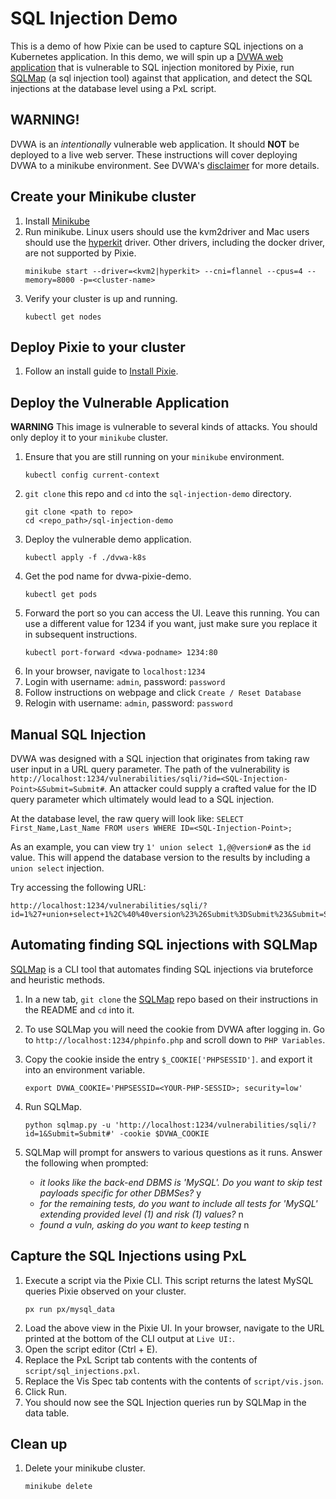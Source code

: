 # SQL Injection Demo
This is a demo of how Pixie can be used to capture SQL injections on a Kubernetes
application. In this demo, we will spin up a
[DVWA web application](https://hub.docker.com/r/vulnerables/web-dvwa) that is vulnerable
to SQL injection monitored by Pixie, run
[SQLMap](https://github.com/SQLMapproject/SQLMap) (a sql injection tool) against that
application, and detect the SQL injections at the database level using a PxL script.

## WARNING!
DVWA is an *intentionally* vulnerable web application. It should **NOT** be deployed to
a live web server. These instructions will cover deploying DVWA to a minikube
environment. See DVWA's [disclaimer](https://github.com/digininja/DVWA) for more
details.

## Create your Minikube cluster
1. Install [Minikube](https://minikube.sigs.k8s.io/docs/start/)
1. Run minikube. Linux users should use the kvm2driver and Mac users should use the
[hyperkit](https://minikube.sigs.k8s.io/docs/drivers/hyperkit/) driver. Other drivers,
including the docker driver, are not supported by Pixie.
    ```
    minikube start --driver=<kvm2|hyperkit> --cni=flannel --cpus=4 --memory=8000 -p=<cluster-name>
    ```
1. Verify your cluster is up and running.
    ```
    kubectl get nodes
    ```

## Deploy Pixie to your cluster
1. Follow an install guide to
[Install Pixie](https://docs.px.dev/installing-pixie/install-guides).

## Deploy the Vulnerable Application
**WARNING** This image is vulnerable to several kinds of attacks. You should only deploy
it to your `minikube` cluster.
1. Ensure that you are still running on your `minikube` environment.
    ```
    kubectl config current-context
    ```
1. `git clone` this repo and `cd` into the `sql-injection-demo` directory.
    ```
    git clone <path to repo>
    cd <repo_path>/sql-injection-demo
    ```
1. Deploy the vulnerable demo application.
    ```
    kubectl apply -f ./dvwa-k8s
    ```
1. Get the pod name for dvwa-pixie-demo.
    ```
    kubectl get pods
    ```
1. Forward the port so you can access the UI. Leave this running. You can use a
different value for 1234 if you want, just make sure you replace it in subsequent
instructions.
    ```
    kubectl port-forward <dvwa-podname> 1234:80
    ```    
1. In your browser, navigate to `localhost:1234`
1. Login with username: `admin`, password: `password`
1. Follow instructions on webpage and click `Create / Reset Database` 
1. Relogin with username: `admin`, password: `password`

## Manual SQL Injection
DVWA was designed with a SQL injection that originates from taking raw user input in a
URL query parameter. The path of the vulnerability is
`http://localhost:1234/vulnerabilities/sqli/?id=<SQL-Injection-Point>&Submit=Submit#`.
An attacker could supply a crafted value for the ID query parameter which ultimately
would lead to a SQL injection. 

At the database level, the raw query will look like:
`SELECT First_Name,Last_Name FROM users WHERE ID=<SQL-Injection-Point>;`


As an example, you can view try `1' union select 1,@@version#` as the `id` value. This
will append the database version to the results by including a `union select` injection. 

Try accessing the following URL:
```
http://localhost:1234/vulnerabilities/sqli/?id=1%27+union+select+1%2C%40%40version%23%26Submit%3DSubmit%23&Submit=Submit#`
```

## Automating finding SQL injections with SQLMap
[SQLMap](https://github.com/SQLMapproject/SQLMap) is a CLI tool that automates finding
SQL injections via bruteforce and heuristic methods.

1. In a new tab, `git clone` the [SQLMap](https://github.com/SQLMapproject/SQLMap) repo
based on their instructions in the README and `cd` into it.

1. To use SQLMap you will need the cookie from DVWA after logging in. Go to
`http://localhost:1234/phpinfo.php` and scroll down to `PHP Variables`. 

1. Copy the cookie inside the entry `$_COOKIE['PHPSESSID']`. and export it into an
environment variable. 
    ```
    export DVWA_COOKIE='PHPSESSID=<YOUR-PHP-SESSID>; security=low'
    ```
1. Run SQLMap.
    ```
    python sqlmap.py -u 'http://localhost:1234/vulnerabilities/sqli/?id=1&Submit=Submit#' -cookie $DVWA_COOKIE
    ```
1. SQLMap will prompt for answers to various questions as it runs. Answer the following
when prompted:
    * *it looks like the back-end DBMS is 'MySQL'. Do you want to skip test payloads specific for other DBMSes?* y
    * *for the remaining tests, do you want to include all tests for 'MySQL' extending provided level (1) and risk (1) values?* n
    * *found a vuln, asking do you want to keep testing* n

## Capture the SQL Injections using PxL
1. Execute a script via the Pixie CLI. This script returns the latest MySQL queries
Pixie observed on your cluster.
    ```
    px run px/mysql_data
    ```
1. Load the above view in the Pixie UI. In your browser, navigate to the URL printed at
the bottom of the CLI output at `Live UI:`.
1. Open the script editor (Ctrl + E).
1. Replace the PxL Script tab contents with the contents of `script/sql_injections.pxl`.
1. Replace the Vis Spec tab contents with the contents of `script/vis.json`.
1. Click Run.
1. You should now see the SQL Injection queries run by SQLMap in the data table.

## Clean up
1. Delete your minikube cluster.
    ```
    minikube delete
    ```

